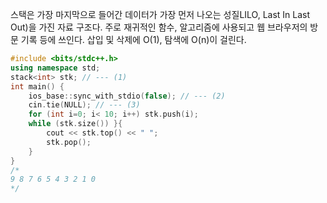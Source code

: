 스택은 가장 마지막으로 들어간 데이터가 가장 먼저 나오는 성질LILO, Last In Last Out)을 가진 자료 구조다. 주로 재귀적인 함수, 알고리즘에 사용되고 웹 브라우저의 방문 기록 등에 쓰인다. 삽입 및 삭제에 O(1), 탐색에 O(n)이 걸린다.

```cpp
#include <bits/stdc++.h>
using namespace std;
stack<int> stk; // --- (1)
int main() {
	ios_base::sync_with_stdio(false); // --- (2)
	cin.tie(NULL); // --- (3)
	for (int i=0; i< 10; i++) stk.push(i);
	while (stk.size()) }{
		cout << stk.top() << " ";
		stk.pop(); 
	}
}
/*
9 8 7 6 5 4 3 2 1 0
*/
```